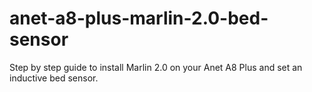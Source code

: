 # anet-a8-plus-marlin-2.0-bed-sensor
Step by step guide to install Marlin 2.0 on your Anet A8 Plus and set an inductive bed sensor.
